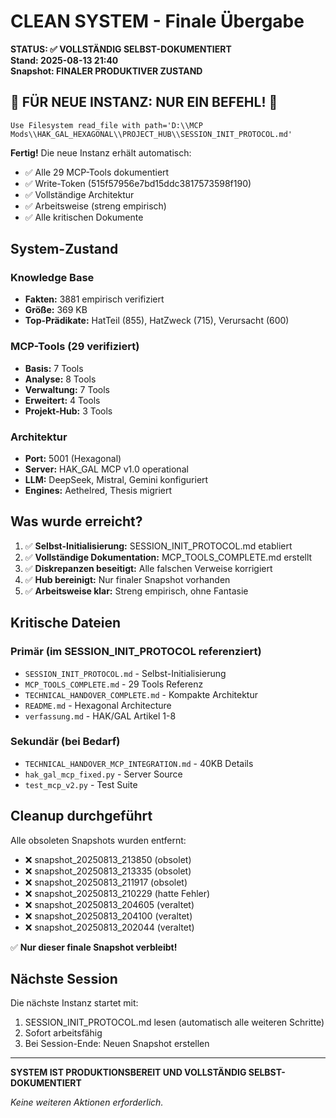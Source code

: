 # CLEAN SYSTEM - Finale Übergabe

**STATUS: ✅ VOLLSTÄNDIG SELBST-DOKUMENTIERT**  
**Stand: 2025-08-13 21:40**  
**Snapshot: FINALER PRODUKTIVER ZUSTAND**

## 🎯 FÜR NEUE INSTANZ: NUR EIN BEFEHL! 🎯

```
Use Filesystem read_file with path='D:\\MCP Mods\\HAK_GAL_HEXAGONAL\\PROJECT_HUB\\SESSION_INIT_PROTOCOL.md'
```

**Fertig!** Die neue Instanz erhält automatisch:
- ✅ Alle 29 MCP-Tools dokumentiert
- ✅ Write-Token (515f57956e7bd15ddc3817573598f190)
- ✅ Vollständige Architektur
- ✅ Arbeitsweise (streng empirisch)
- ✅ Alle kritischen Dokumente

## System-Zustand

### Knowledge Base
- **Fakten:** 3881 empirisch verifiziert
- **Größe:** 369 KB
- **Top-Prädikate:** HatTeil (855), HatZweck (715), Verursacht (600)

### MCP-Tools (29 verifiziert)
- **Basis:** 7 Tools
- **Analyse:** 8 Tools
- **Verwaltung:** 7 Tools
- **Erweitert:** 4 Tools
- **Projekt-Hub:** 3 Tools

### Architektur
- **Port:** 5001 (Hexagonal)
- **Server:** HAK_GAL MCP v1.0 operational
- **LLM:** DeepSeek, Mistral, Gemini konfiguriert
- **Engines:** Aethelred, Thesis migriert

## Was wurde erreicht?

1. ✅ **Selbst-Initialisierung:** SESSION_INIT_PROTOCOL.md etabliert
2. ✅ **Vollständige Dokumentation:** MCP_TOOLS_COMPLETE.md erstellt
3. ✅ **Diskrepanzen beseitigt:** Alle falschen Verweise korrigiert
4. ✅ **Hub bereinigt:** Nur finaler Snapshot vorhanden
5. ✅ **Arbeitsweise klar:** Streng empirisch, ohne Fantasie

## Kritische Dateien

### Primär (im SESSION_INIT_PROTOCOL referenziert)
- `SESSION_INIT_PROTOCOL.md` - Selbst-Initialisierung
- `MCP_TOOLS_COMPLETE.md` - 29 Tools Referenz
- `TECHNICAL_HANDOVER_COMPLETE.md` - Kompakte Architektur
- `README.md` - Hexagonal Architecture
- `verfassung.md` - HAK/GAL Artikel 1-8

### Sekundär (bei Bedarf)
- `TECHNICAL_HANDOVER_MCP_INTEGRATION.md` - 40KB Details
- `hak_gal_mcp_fixed.py` - Server Source
- `test_mcp_v2.py` - Test Suite

## Cleanup durchgeführt

Alle obsoleten Snapshots wurden entfernt:
- ❌ snapshot_20250813_213850 (obsolet)
- ❌ snapshot_20250813_213335 (obsolet)
- ❌ snapshot_20250813_211917 (obsolet)
- ❌ snapshot_20250813_210229 (hatte Fehler)
- ❌ snapshot_20250813_204605 (veraltet)
- ❌ snapshot_20250813_204100 (veraltet)
- ❌ snapshot_20250813_202044 (veraltet)

✅ **Nur dieser finale Snapshot verbleibt!**

## Nächste Session

Die nächste Instanz startet mit:
1. SESSION_INIT_PROTOCOL.md lesen (automatisch alle weiteren Schritte)
2. Sofort arbeitsfähig
3. Bei Session-Ende: Neuen Snapshot erstellen

---

**SYSTEM IST PRODUKTIONSBEREIT UND VOLLSTÄNDIG SELBST-DOKUMENTIERT**

*Keine weiteren Aktionen erforderlich.*
